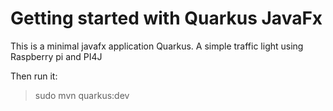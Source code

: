# Getting started with Quarkus JavaFx

This is a minimal javafx application Quarkus.
A simple traffic light using Raspberry pi and PI4J


Then run it:

> sudo mvn quarkus:dev

